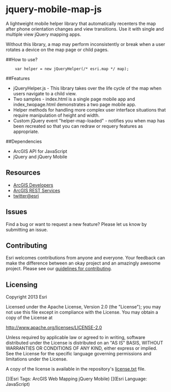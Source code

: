 jquery-mobile-map-js
=================

A lightweight mobile helper library that automatically recenters the map after phone orientation changes and view transitions. Use it with single and multiple view jQuery mapping apps.

Without this library, a map may perform inconsistently or break when a user rotates a device on the map page or child pages. 

##How to use?

		var helper = new jQueryHelper(/* esri.map */ map);
		
##Features

* jQueryHelper.js - This library takes over the life cycle of the map when users navigate to a child view. 
* Two samples - index.html is a single page mobile app and index_twopage.html demonstrates a two page mobile app.
* Helper methods for handling more complex user interface situations that require manipulation of height and width.
* Custom jQuery event "helper-map-loaded" - notifies you when map has been recreated so that you can redraw or requery features as appropriate.


##Dependencies
* ArcGIS API for JavaScript
* jQuery and jQuery Mobile

## Resources

* [ArcGIS Developers](http://developers.arcgis.com)
* [ArcGIS REST Services](http://resources.arcgis.com/en/help/arcgis-rest-api/)
* [twitter@esri](http://twitter.com/esri)

## Issues

Find a bug or want to request a new feature?  Please let us know by submitting an issue.

## Contributing

Esri welcomes contributions from anyone and everyone. Your feedback can make the difference between an okay project and an amazingly awesome project. Please see our [guidelines for contributing](https://github.com/esri/contributing).


## Licensing
Copyright 2013 Esri

Licensed under the Apache License, Version 2.0 (the "License");
you may not use this file except in compliance with the License.
You may obtain a copy of the License at

   http://www.apache.org/licenses/LICENSE-2.0

Unless required by applicable law or agreed to in writing, software
distributed under the License is distributed on an "AS IS" BASIS,
WITHOUT WARRANTIES OR CONDITIONS OF ANY KIND, either express or implied.
See the License for the specific language governing permissions and
limitations under the License.

A copy of the license is available in the repository's [license.txt]( license.txt) file.

[](Esri Tags: ArcGIS Web Mapping jQuery Mobile)
[](Esri Language: JavaScript)


